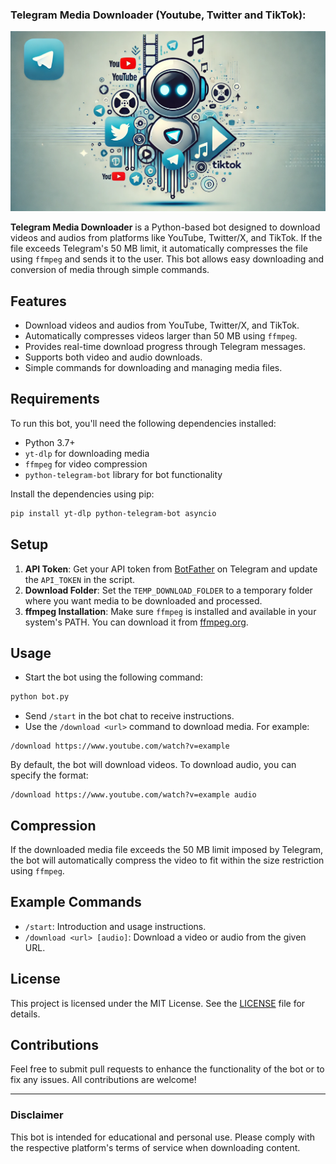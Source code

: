 ### Telegram Media Downloader (Youtube, Twitter and TikTok):

![Telegram Media Downloader Cover](images/ImagenPortada.webp)

**Telegram Media Downloader** is a Python-based bot designed to download videos and audios from platforms like YouTube, Twitter/X, and TikTok. If the file exceeds Telegram's 50 MB limit, it automatically compresses the file using `ffmpeg` and sends it to the user. This bot allows easy downloading and conversion of media through simple commands.

## Features

- Download videos and audios from YouTube, Twitter/X, and TikTok.
- Automatically compresses videos larger than 50 MB using `ffmpeg`.
- Provides real-time download progress through Telegram messages.
- Supports both video and audio downloads.
- Simple commands for downloading and managing media files.

## Requirements

To run this bot, you'll need the following dependencies installed:

- Python 3.7+
- `yt-dlp` for downloading media
- `ffmpeg` for video compression
- `python-telegram-bot` library for bot functionality

Install the dependencies using pip:

```bash
pip install yt-dlp python-telegram-bot asyncio
```

## Setup

1. **API Token**: Get your API token from [BotFather](https://core.telegram.org/bots#botfather) on Telegram and update the `API_TOKEN` in the script.
2. **Download Folder**: Set the `TEMP_DOWNLOAD_FOLDER` to a temporary folder where you want media to be downloaded and processed.
3. **ffmpeg Installation**: Make sure `ffmpeg` is installed and available in your system's PATH. You can download it from [ffmpeg.org](https://ffmpeg.org/download.html).

## Usage

- Start the bot using the following command:

```bash
python bot.py
```

- Send `/start` in the bot chat to receive instructions.
- Use the `/download <url>` command to download media. For example:

```
/download https://www.youtube.com/watch?v=example
```

By default, the bot will download videos. To download audio, you can specify the format:

```
/download https://www.youtube.com/watch?v=example audio
```

## Compression

If the downloaded media file exceeds the 50 MB limit imposed by Telegram, the bot will automatically compress the video to fit within the size restriction using `ffmpeg`.

## Example Commands

- `/start`: Introduction and usage instructions.
- `/download <url> [audio]`: Download a video or audio from the given URL.

## License

This project is licensed under the MIT License. See the [LICENSE](LICENSE) file for details.

## Contributions

Feel free to submit pull requests to enhance the functionality of the bot or to fix any issues. All contributions are welcome!

---

### Disclaimer

This bot is intended for educational and personal use. Please comply with the respective platform's terms of service when downloading content.
```
